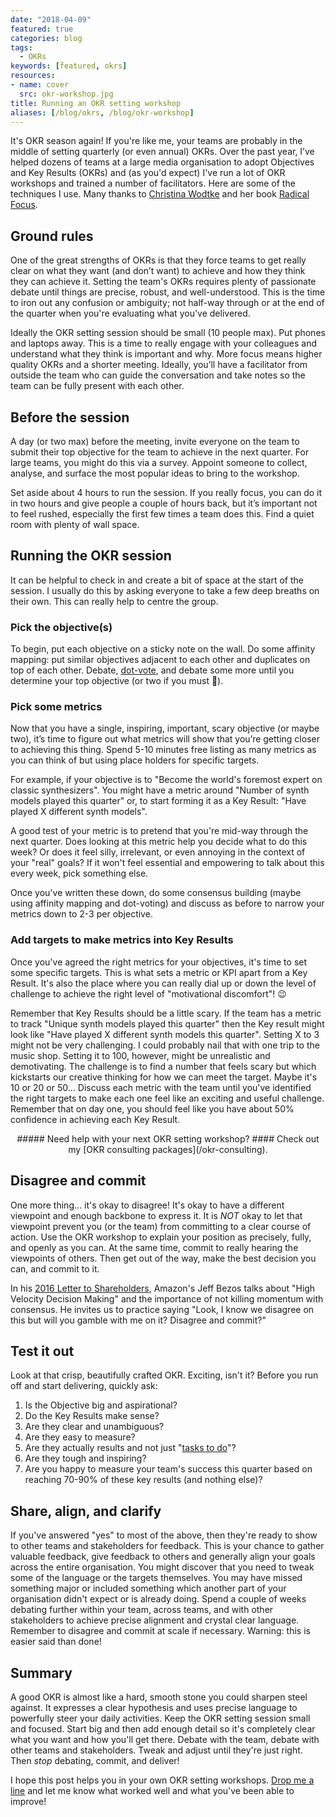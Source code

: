 ```yaml
---
date: "2018-04-09"
featured: true
categories: blog
tags: 
  - OKRs
keywords: [featured, okrs]
resources:
- name: cover
  src: okr-workshop.jpg
title: Running an OKR setting workshop
aliases: [/blog/okrs, /blog/okr-workshop]
---
```


It's OKR season again! If you're like me, your teams are probably in the middle of setting quarterly (or even annual) OKRs. Over the past year, I’ve helped dozens of teams at a large media organisation to adopt Objectives and Key Results (OKRs) and (as you'd expect) I've run a lot of OKR  workshops and trained a number of facilitators. Here are some of the techniques I use. Many thanks to [Christina Wodtke](http://eleganthack.com/) and her book [Radical Focus](https://www.amazon.com/Radical-Focus-Achieving-Important-Objectives/dp/0996006028/). <!--TODO: help  [Nora Bereczkei](https://uk.linkedin.com/in/norabereczkei) to write a post about her summary.-->

## Ground rules
One of the great strengths of OKRs is that they force teams to get really clear on what they want (and don’t want) to achieve and how they think they can achieve it. Setting the team's OKRs requires plenty of passionate debate until things are precise, robust, and well-understood. This is the time to iron out any confusion or ambiguity; not half-way through or at the end of the quarter when you're evaluating what you've delivered. <!--There should be very little "wiggle room" for interpretation once these have been committed been nailed down.-->

Ideally the OKR setting session should be small (10 people max). Put phones and laptops away. This is a time to really engage with your colleagues and understand what they think is important and why. More focus means higher quality OKRs and a shorter meeting. Ideally, you’ll have a facilitator from outside the team who can guide the conversation and take notes so the team can be fully present with each other.

## Before the session
A day (or two max) before the meeting, invite everyone on the team to submit their top objective for the team to achieve in the next quarter. For large teams, you might do this via a survey. Appoint someone to collect, analyse, and surface the most popular ideas to bring to the workshop.

Set aside about 4 hours to run the session. If you really focus, you can do it in two hours and give people a couple of hours back, but it’s important not to feel rushed, especially the first few times a team does this. Find a quiet room with plenty of wall space.

## Running the OKR session
It can be helpful to check in and create a bit of space at the start of the session. I usually do this by asking everyone to take a few deep breaths on their own. This can really help to centre the group.

### Pick the objective(s)
To begin, put each objective on a sticky note on the wall. Do some affinity mapping: put similar objectives adjacent to each other and duplicates on top of each other. Debate, [dot-vote](https://en.wikipedia.org/wiki/Dot-voting), and debate some more until you determine your top objective (or two if you must :grimacing:).

### Pick some metrics
Now that you have a single, inspiring, important, scary objective (or maybe two), it’s time to figure out what metrics will show that you’re getting closer to achieving this thing. Spend 5-10 minutes free listing as many metrics as you can think of but using place holders for specific targets.

For example, if your objective is to "Become the world's foremost expert on classic synthesizers". You might have a metric around "Number of synth models played this quarter" or, to start forming it as a Key Result: "Have played X different synth models".

A good test of your metric is to pretend that you're mid-way through the next quarter. Does looking at this metric help you decide what to do this week? Or does it feel silly, irrelevant, or even annoying in the context of your "real" goals? If it won't feel essential and empowering to talk about this every week, pick something else.

Once you've written these down, do some consensus building (maybe using affinity mapping and dot-voting) and discuss as before to narrow your metrics down to 2-3 per objective.

### Add targets to make metrics into Key Results
Once you've agreed the right metrics for your objectives, it's time to set some specific targets. This is what sets a metric or KPI apart from a Key Result. It's also the place where you can really dial up or down the level of challenge to achieve the right level of "motivational discomfort"! :wink:

Remember that Key Results should be a little scary. If the team has a metric to track "Unique synth models played this quarter" then the Key result might look like "Have played X different synth models this quarter". Setting X to 3 might not be very challenging. I could probably nail that with one trip to the music shop. Setting it to 100, however, might be unrealistic and demotivating. The challenge is to find a number that feels scary but which kickstarts our creative thinking for how we can meet the target. Maybe it's 10 or 20 or 50... Discuss each metric with the team until you've identified the right targets to make each one feel like an exciting and useful challenge. Remember that on day one, you should feel like you have about 50% confidence in achieving each Key Result.

> 
<center>
##### Need help with your next OKR setting workshop? 
#### Check out my [OKR consulting packages](/okr-consulting).
</center>
 
 
## Disagree and commit
One more thing... it's okay to disagree! It's okay to have a different viewpoint and enough backbone to express it. It is *NOT* okay to let that viewpoint prevent you (or the team) from committing to a clear course of action. Use the OKR workshop to explain your position as precisely, fully, and openly as you can. At the same time, commit to really hearing the viewpoints of others. Then get out of the way, make the best decision you can, and commit to it.

In his [2016 Letter to Shareholders](https://blog.aboutamazon.com/working-at-amazon/2016-letter-to-shareholders), Amazon's Jeff Bezos talks about "High Velocity Decision Making" and the importance of not killing momentum with consensus. He invites us to practice saying "Look, I know we disagree on this but will you gamble with me on it? Disagree and commit?"


## Test it out

Look at that crisp, beautifully crafted OKR. Exciting, isn't it? Before you run off and start delivering, quickly ask:

1. Is the Objective big and aspirational?
2. Do the Key Results make sense?
3. Are they clear and unambiguous?
4. Are they easy to measure?
5. Are they actually results and not just "[tasks to do](/blog/okrs-are-not-tactics)"?
6. Are they tough and inspiring?
3. Are you happy to measure your team's success this quarter based on reaching 70-90% of these key results (and nothing else)?

## Share, align, and clarify
If you've answered "yes" to most of the above, then they're ready to show to other teams and stakeholders for feedback. This is your chance to gather valuable feedback, give feedback to others and generally align your goals across the entire organisation. You might discover that you need to tweak some of the language or the targets themselves. You may have missed something major or included something which another part of your organisation didn't expect or is already doing. Spend a couple of weeks debating further within your team, across teams, and with other stakeholders to achieve precise alignment and crystal clear language. Remember to disagree and commit at scale if necessary. Warning: this is easier said than done!


## Summary

A good OKR is almost like a hard, smooth stone you could sharpen steel against. It expresses a clear hypothesis and uses precise language to powerfully steer your daily activities. Keep the OKR setting session small and focused. Start big and then add enough detail so it's completely clear  what you want and how you'll get there. Debate with the team, debate with other teams and stakeholders. Tweak and adjust until they're just right. Then *stop* debating, commit, and deliver!

I hope this post helps you in your own OKR setting workshops. [Drop me a line][253eface] and let me know what worked well and what you've been able to improve!

  [253eface]: /contact "contact me"

